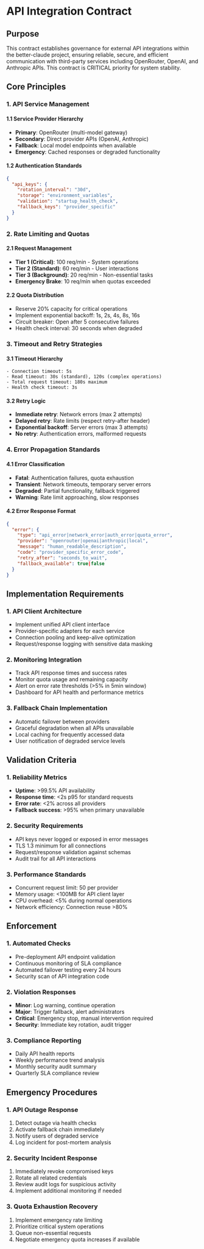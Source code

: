 # API Integration Contract

## Purpose
This contract establishes governance for external API integrations within the better-claude project, ensuring reliable, secure, and efficient communication with third-party services including OpenRouter, OpenAI, and Anthropic APIs. This contract is CRITICAL priority for system stability.

## Core Principles

### 1. API Service Management

#### 1.1 Service Provider Hierarchy
- **Primary**: OpenRouter (multi-model gateway)
- **Secondary**: Direct provider APIs (OpenAI, Anthropic)
- **Fallback**: Local model endpoints when available
- **Emergency**: Cached responses or degraded functionality

#### 1.2 Authentication Standards
```json
{
  "api_keys": {
    "rotation_interval": "30d",
    "storage": "environment_variables",
    "validation": "startup_health_check",
    "fallback_keys": "provider_specific"
  }
}
```

### 2. Rate Limiting and Quotas

#### 2.1 Request Management
- **Tier 1 (Critical)**: 100 req/min - System operations
- **Tier 2 (Standard)**: 60 req/min - User interactions
- **Tier 3 (Background)**: 20 req/min - Non-essential tasks
- **Emergency Brake**: 10 req/min when quotas exceeded

#### 2.2 Quota Distribution
- Reserve 20% capacity for critical operations
- Implement exponential backoff: 1s, 2s, 4s, 8s, 16s
- Circuit breaker: Open after 5 consecutive failures
- Health check interval: 30 seconds when degraded

### 3. Timeout and Retry Strategies

#### 3.1 Timeout Hierarchy
```
- Connection timeout: 5s
- Read timeout: 30s (standard), 120s (complex operations)
- Total request timeout: 180s maximum
- Health check timeout: 3s
```

#### 3.2 Retry Logic
- **Immediate retry**: Network errors (max 2 attempts)
- **Delayed retry**: Rate limits (respect retry-after header)
- **Exponential backoff**: Server errors (max 3 attempts)
- **No retry**: Authentication errors, malformed requests

### 4. Error Propagation Standards

#### 4.1 Error Classification
- **Fatal**: Authentication failures, quota exhaustion
- **Transient**: Network timeouts, temporary server errors
- **Degraded**: Partial functionality, fallback triggered
- **Warning**: Rate limit approaching, slow responses

#### 4.2 Error Response Format
```json
{
  "error": {
    "type": "api_error|network_error|auth_error|quota_error",
    "provider": "openrouter|openai|anthropic|local",
    "message": "human_readable_description",
    "code": "provider_specific_error_code",
    "retry_after": "seconds_to_wait",
    "fallback_available": true|false
  }
}
```

## Implementation Requirements

### 1. API Client Architecture
- Implement unified API client interface
- Provider-specific adapters for each service
- Connection pooling and keep-alive optimization  
- Request/response logging with sensitive data masking

### 2. Monitoring Integration
- Track API response times and success rates
- Monitor quota usage and remaining capacity
- Alert on error rate thresholds (>5% in 5min window)
- Dashboard for API health and performance metrics

### 3. Fallback Chain Implementation
- Automatic failover between providers
- Graceful degradation when all APIs unavailable
- Local caching for frequently accessed data
- User notification of degraded service levels

## Validation Criteria

### 1. Reliability Metrics
- **Uptime**: >99.5% API availability
- **Response time**: <2s p95 for standard requests
- **Error rate**: <2% across all providers
- **Fallback success**: >95% when primary unavailable

### 2. Security Requirements
- API keys never logged or exposed in error messages
- TLS 1.3 minimum for all connections
- Request/response validation against schemas
- Audit trail for all API interactions

### 3. Performance Standards
- Concurrent request limit: 50 per provider
- Memory usage: <100MB for API client layer
- CPU overhead: <5% during normal operations
- Network efficiency: Connection reuse >80%

## Enforcement

### 1. Automated Checks
- Pre-deployment API endpoint validation
- Continuous monitoring of SLA compliance
- Automated failover testing every 24 hours
- Security scan of API integration code

### 2. Violation Responses
- **Minor**: Log warning, continue operation
- **Major**: Trigger fallback, alert administrators
- **Critical**: Emergency stop, manual intervention required
- **Security**: Immediate key rotation, audit trigger

### 3. Compliance Reporting
- Daily API health reports
- Weekly performance trend analysis
- Monthly security audit summary
- Quarterly SLA compliance review

## Emergency Procedures

### 1. API Outage Response
1. Detect outage via health checks
2. Activate fallback chain immediately
3. Notify users of degraded service
4. Log incident for post-mortem analysis

### 2. Security Incident Response
1. Immediately revoke compromised keys
2. Rotate all related credentials
3. Review audit logs for suspicious activity
4. Implement additional monitoring if needed

### 3. Quota Exhaustion Recovery
1. Implement emergency rate limiting
2. Prioritize critical system operations
3. Queue non-essential requests
4. Negotiate emergency quota increases if available